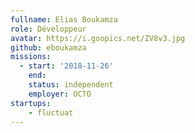 ```yaml
---
fullname: Elias Boukamza
role: Développeur
avatar: https://i.goopics.net/ZV8v3.jpg
github: eboukamza
missions:
  - start: '2018-11-26'
    end:
    status: independent
    employer: OCTO
startups:
    - fluctuat
---
```

